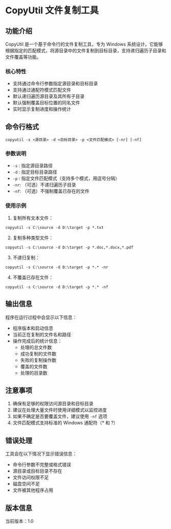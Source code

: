 # CopyUtil 文件复制工具

## 功能介绍
CopyUtil 是一个基于命令行的文件复制工具，专为 Windows 系统设计。它能够根据指定的匹配模式，将源目录中的文件复制到目标目录，支持递归遍历子目录和文件覆盖等功能。

### 核心特性
- 支持通过命令行参数指定源目录和目标目录
- 支持通过通配符模式匹配文件
- 默认递归遍历源目录及其所有子目录
- 默认强制覆盖目标位置的同名文件
- 实时显示复制进度和操作统计

## 命令行格式
```
copyutil -s <源目录> -d <目标目录> -p <文件匹配模式> [-nr] [-nf]
```

### 参数说明
- `-s` : 指定源目录路径
- `-d` : 指定目标目录路径
- `-p` : 指定文件匹配模式（支持多个模式，用逗号分隔）
- `-nr`: （可选）不递归遍历子目录
- `-nf`: （可选）不强制覆盖已存在的文件

### 使用示例
1. 复制所有文本文件：
```
copyutil -s C:\source -d D:\target -p *.txt
```

2. 复制多种类型文件：
```
copyutil -s C:\source -d D:\target -p *.doc,*.docx,*.pdf
```

3. 不递归复制：
```
copyutil -s C:\source -d D:\target -p *.* -nr
```

4. 不覆盖已存在文件：
```
copyutil -s C:\source -d D:\target -p *.* -nf
```

## 输出信息
程序在运行过程中会显示以下信息：
- 程序版本和启动信息
- 当前正在复制的文件名和路径
- 操作完成后的统计信息：
  - 处理的总文件数
  - 成功复制的文件数
  - 失败的复制操作数
  - 覆盖的文件数
  - 处理的目录数

## 注意事项
1. 确保有足够的权限访问源目录和目标目录
2. 建议在处理大量文件时使用详细模式以监控进度
3. 如果不确定是否要覆盖文件，建议使用 `-nf` 选项
4. 文件匹配模式支持标准的 Windows 通配符（* 和 ?）

## 错误处理
工具会在以下情况下显示错误信息：
- 命令行参数不完整或格式错误
- 源目录或目标目录不存在
- 文件访问权限不足
- 磁盘空间不足
- 文件被其他程序占用

## 版本信息
当前版本：1.0